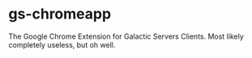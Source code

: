 gs-chromeapp
============

The Google Chrome Extension for Galactic Servers Clients.
Most likely completely useless, but oh well.
